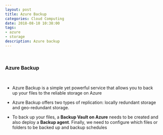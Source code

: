 ```yaml
---
layout: post
title: Azure Backup
categories: Cloud Computing
date: 2018-08-10 10:38:00
tags:
- azure
- storage
description: Azure backup
---
```

<br/>

### Azure Backup          
<br/>

* Azure Backup is a simple yet powerful service that allows you to back up your files to the reliable storage on Azure                

* Azure Backup offers two types of replication: locally redundant storage and geo-redundant storage.                 

* To back up your files, a **Backup Vault on Azure** needs to be created and also deploy a **Backup agent**. Finally, we need to configure which files or folders to be backed up and backup schedules               


